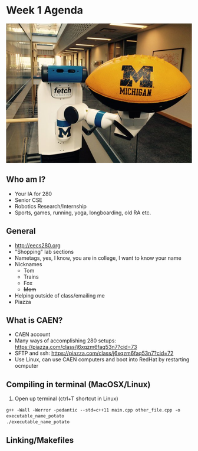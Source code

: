 # Week 1 Agenda
![Image](https://github.com/tgroechel/F17-280/blob/master/.other/pictures/fetch0.jpg) 
## Who am I?
- Your IA for 280
- Senior CSE
- Robotics Research/Internship
- Sports, games, running, yoga, longboarding, old RA etc.

## General
- http://eecs280.org
- "Shopping" lab sections
- Nametags, yes, I know, you are in college, I want to know your name
- Nicknames
	- Tom
	- Trains
	- Fox
	- ~~Mom~~
- Helping outside of class/emailing me
- Piazza

## What is CAEN?
- CAEN account
- Many ways of accomplishing 280 setups: https://piazza.com/class/j6xqzm6faq53n7?cid=73
- SFTP and ssh: https://piazza.com/class/j6xqzm6faq53n7?cid=72
- Use Linux, can use CAEN computers and boot into RedHat by restarting ocmputer

## Compiling in terminal (MacOSX/Linux)
1. Open up terminal (ctrl+T shortcut in Linux)
~~~
g++ -Wall -Werror -pedantic --std=c++11 main.cpp other_file.cpp -o executable_name_potato
./executable_name_potato
~~~
## Linking/Makefiles
